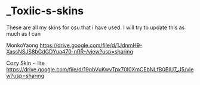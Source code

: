 # _Toxiic-s-skins
These are all my skins for osu that i have used. I will try to update this as much as I can

MonkoYaong
https://drive.google.com/file/d/1JdnmH9-XassNSJS8bGdGDYua470-nRR-/view?usp=sharing

Cozy Skin ~ lite
https://drive.google.com/file/d/19qbVuKwvTpx70I0XmCEbNLfB0BlU7_J5/view?usp=sharing
